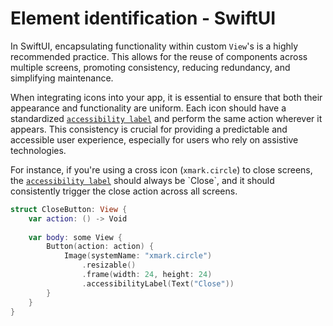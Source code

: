 # Element identification - SwiftUI

In SwiftUI, encapsulating functionality within custom `View`'s is a highly recommended practice. This allows for the reuse of components across multiple screens, promoting consistency, reducing redundancy, and simplifying maintenance.

When integrating icons into your app, it is essential to ensure that both their appearance and functionality are uniform. Each icon should have a standardized [`accessibility label`](https://developer.apple.com/documentation/swiftui/view/accessibilitylabel(_:)-1d7jv) and perform the same action wherever it appears. This consistency is crucial for providing a predictable and accessible user experience, especially for users who rely on assistive technologies.

For instance, if you're using a cross icon (`xmark.circle`) to close screens, the [`accessibility label`](https://developer.apple.com/documentation/swiftui/view/accessibilitylabel(_:)-1d7jv) should always be `Close`, and it should consistently trigger the close action across all screens.

```swift
struct CloseButton: View {
    var action: () -> Void
    
    var body: some View {
        Button(action: action) {
            Image(systemName: "xmark.circle")
                .resizable()
                .frame(width: 24, height: 24)
                .accessibilityLabel(Text("Close"))
        }
    }
}
```
